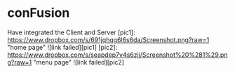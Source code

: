 # conFusion
Have integrated the Client and Server
[pic1]: https://www.dropbox.com/s/691jqhqg6l6s6da/Screenshot.png?raw=1 "home page"
![link failed][pic1]
[pic2]: https://www.dropbox.com/s/seapdep7v4s6zjj/Screenshot%20%281%29.png?raw=1 "menu page"
![link failed][pic2]
